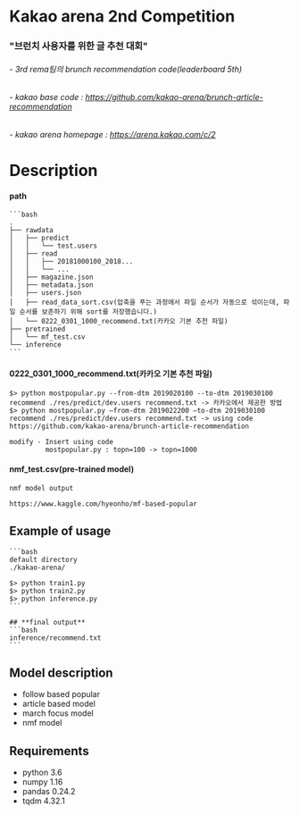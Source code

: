 # Kakao arena 2nd Competition
### "브런치 사용자를 위한 글 추천 대회"
###### - 3rd rema팀의 brunch recommendation code(leaderboard 5th)
###### - kakao base code : https://github.com/kakao-arena/brunch-article-recommendation
###### - kakao arena homepage : https://arena.kakao.com/c/2


# Description
#### path

```
​```bash
.
├── rawdata
│   ├── predict
│   │   └── test.users
│   ├── read
│   │   ├── 20181000100_2018...
│   │   └── ...
│   ├── magazine.json
│   ├── metadata.json
│   ├── users.json
│   ├── read_data_sort.csv(압축을 푸는 과정에서 파일 순서가 자동으로 섞이는데, 파일 순서를 보존하기 위해 sort를 저장했습니다.)
│   └── 0222_0301_1000_recommend.txt(카카오 기본 추천 파일)
├── pretrained
│   └── mf_test.csv
└── inference
​```
```



#### 0222_0301_1000_recommend.txt(카카오 기본 추천 파일)

```
$> python mostpopular.py --from-dtm 2019020100 --to-dtm 2019030100 recommend ./res/predict/dev.users recommend.txt -> 카카오에서 제공한 방법
$> python mostpopular.py —from-dtm 2019022200 —to-dtm 2019030100 recommend ./res/predict/dev.users recommend.txt -> using code
https://github.com/kakao-arena/brunch-article-recommendation

modify - Insert using code
         mostpopular.py : topn=100 -> topn=1000
```

  

#### nmf_test.csv(pre-trained model)

```
nmf model output

https://www.kaggle.com/hyeonho/mf-based-popular
```


## Example of usage
```
​```bash
default directory
./kakao-arena/

$> python train1.py
$> python train2.py
$> python inference.py
​```
```


```
## **final output**
​```bash
inference/recommend.txt
​```
```




## Model description

- follow based popular
- article based model
- march focus model
- nmf model



## Requirements

- python 3.6
- numpy 1.16
- pandas 0.24.2
- tqdm 4.32.1
